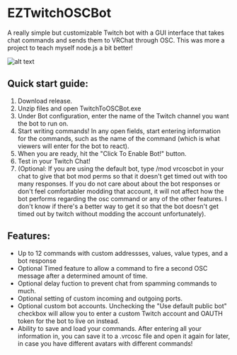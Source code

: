 # EZTwitchOSCBot
A really simple but customizable Twitch bot with a GUI interface that takes chat commands and sends them to VRChat through OSC.
This was more a project to teach myself node.js a bit better!

![alt text](https://i.imgur.com/QtTP92d.png)

## Quick start guide:
1. Download release.
2. Unzip files and open TwitchToOSCBot.exe
3. Under Bot configuration, enter the name of the Twitch channel you want the bot to run on.
4. Start writing commands! In any open fields, start entering information for the commands, such as the name of the command (which is what viewers will enter for the bot to react).
5. When you are ready, hit the "Click To Enable Bot!" button.
6. Test in your Twitch Chat!
7. (Optional: If you are using the default bot, type /mod vrcoscbot in your chat to give that bot mod perms so that it doesn't get timed out with too many responses. If you do not care about about the bot responses or don't feel comfortabler modding that account, it will not affect how the bot performs regarding the osc command or any of the other features. I don't know if there's a better way to get it so that the bot doesn't get timed out by twitch without modding the account unfortunately).

## Features:
- Up to 12 commands with custom addressses, values, value types, and a bot response
- Optional Timed feature to allow a command to fire a second OSC message after a determined amount of time.
- Optional delay fuction to prevent chat from spamming commands to much.
- Optional setting of custom incoming and outgoing ports.
- Optional custom bot accounts. Unchecking the "Use default public bot" checkbox will allow you to enter a custom Twitch account and OAUTH token for the bot to live on instead.
- Ability to save and load your commands. After entering all your information in, you can save it to a .vrcosc file and open it again for later, in case you have different avatars with different commands!
